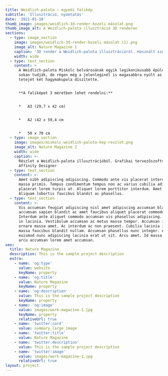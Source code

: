 ```yaml
---
title: Weidlich-palota – egyedi falikép
subtitle: 'Illusztráció, nyomtatás'
date: '2021-01-10'
thumb_image: images/weidlich-3d-render-kozeli másolat.png
thumb_image_alt: A Weidlich-palota illusztráció 3D renderen
sections:
  - type: image_section
    image: images/weidlich-3d-render-kozeli másolat (1).png
    image_alt: Nature Magazine 1
    caption: '3D render a Weidlich-palota illusztrációról. Használt szoftver: Blender'
    width: wide
  - type: text_section
    content: >
      A Weidlich-palota Miskolc belvárosának egyik legikonikusabb épülete. Nem
      sokan tudják, de régen még a jelenleginél is magasabbra nyúlt az épület;
      tetejét két hagymakupola díszítette. 


      **A faliképet 3 méretben lehet rendelni:**


      *   A3 (29,7 x 42 cm)


      *   A2 (42 x 59,4 cm


      *   50 x 70 cm
  - type: image_section
    image: images/miskolc-weidlich-palota-kep-reszlet.png
    image_alt: Nature Magazine 2
    width: wide
    caption: >-
      Részlet a Weidlich-palota illusztrációból. Grafikai tervezőszoftver:
      Affinity Designer
  - type: text_section
    content: >-
      Amet nibh adipiscing adipiscing. Commodo ante vis placerat interdum massa
      massa primis. Tempus condimentum tempus non ac varius cubilia adipiscing
      placerat lorem turpis at. Aliquet lorem porttitor interdum. Amet lacus.
      Aliquam lobortis faucibus blandit ac phasellus.
  - type: text_section
    content: >-
      Vis accumsan feugiat adipiscing nisl amet adipiscing accumsan blandit
      accumsan sapien blandit ac amet faucibus aliquet placerat commodo.
      Interdum ante aliquet commodo accumsan vis phasellus adipiscing. Ornare a
      in lacinia. Vestibulum accumsan ac metus massa tempor. Accumsan in lacinia
      ornare massa amet. Ac interdum ac non praesent. Cubilia lacinia interdum
      massa faucibus blandit nullam. Accumsan phasellus nunc integer. Accumsan
      euismod nunc adipiscing lacinia erat ut sit. Arcu amet. Id massa aliquet
      arcu accumsan lorem amet accumsan.
seo:
  title: Nature Magazine
  description: This is the sample project description
  extra:
    - name: 'og:type'
      value: website
      keyName: property
    - name: 'og:title'
      value: Nature Magazine
      keyName: property
    - name: 'og:description'
      value: This is the sample project description
      keyName: property
    - name: 'og:image'
      value: images/work-magazine-1.jpg
      keyName: property
      relativeUrl: true
    - name: 'twitter:card'
      value: summary_large_image
    - name: 'twitter:title'
      value: Nature Magazine
    - name: 'twitter:description'
      value: This is the sample project description
    - name: 'twitter:image'
      value: images/work-magazine-1.jpg
      relativeUrl: true
layout: project
---
```

